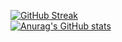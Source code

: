 [![GitHub Streak](http://github-readme-streak-stats.herokuapp.com?user=junocs&theme=blueberry)](https://git.io/streak-stats)
<br />
[![Anurag's GitHub stats](https://github-readme-stats.vercel.app/api?username=junocs&count_private=true&show_icons=true&hide_title=true&theme=blueberry)](https://github.com/anuraghazra/github-readme-stats)